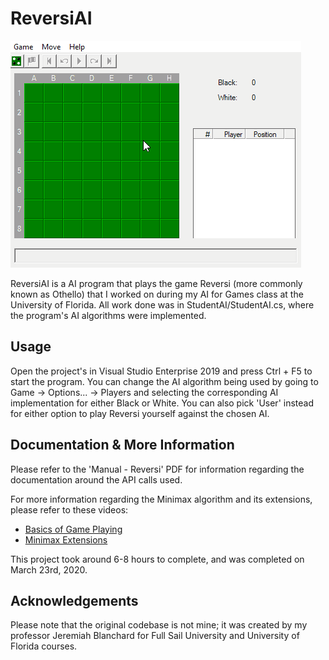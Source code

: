 # ReversiAI
![](https://github.com/jordansmithsgames/jordansmithsgames/blob/main/readmes/reversiai/aitime.gif)

ReversiAI is a AI program that plays the game Reversi (more commonly known as Othello) that I worked on during my AI for Games class at the University of Florida. All work done was in StudentAI/StudentAI.cs, where the program's AI algorithms were implemented.

## Usage
Open the project's in Visual Studio Enterprise 2019 and press Ctrl + F5 to start the program. You can change the AI algorithm being used by going to Game -> Options... -> Players and selecting the corresponding AI implementation for either Black or White. You can also pick 'User' instead for either option to play Reversi yourself against the chosen AI.

## Documentation & More Information
Please refer to the 'Manual - Reversi' PDF for information regarding the documentation around the API calls used.

For more information regarding the Minimax algorithm and its extensions, please refer to these videos:
- [Basics of Game Playing](https://www.youtube.com/watch?v=zfBhR6ULN4w)
- [Minimax Extensions](https://www.youtube.com/watch?v=DvlmTWS4vWk)

This project took around 6-8 hours to complete, and was completed on March 23rd, 2020.

## Acknowledgements
Please note that the original codebase is not mine; it was created by my professor Jeremiah Blanchard for Full Sail University and University of Florida courses.
